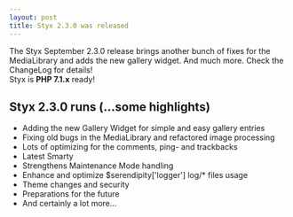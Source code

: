 ```yaml
---
layout: post
title: Styx 2.3.0 was released
---
```


The Styx September 2.3.0 release brings another bunch of fixes for the MediaLibrary and adds the new gallery widget. And much more. Check the ChangeLog for details!  
Styx is **PHP 7.1.x** ready!

## Styx 2.3.0 runs (...some highlights)

  - Adding the new Gallery Widget for simple and easy gallery entries
  - Fixing old bugs in the MediaLibrary and refactored image processing
  - Lots of optimizing for the comments, ping- and trackbacks
  - Latest Smarty
  - Strengthens Maintenance Mode handling
  - Enhance and optimize $serendipity['logger'] log/* files usage
  - Theme changes and security
  - Preparations for the future
  - And certainly a lot more...
